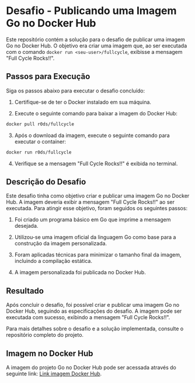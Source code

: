 # Desafio - Publicando uma Imagem Go no Docker Hub

Este repositório contém a solução para o desafio de publicar uma imagem Go no Docker Hub. O objetivo era criar uma imagem que, ao ser executada com o comando `docker run <seu-user>/fullcycle`, exibisse a mensagem "Full Cycle Rocks!!".

## Passos para Execução

Siga os passos abaixo para executar o desafio concluído:

1. Certifique-se de ter o Docker instalado em sua máquina.

2. Execute o seguinte comando para baixar a imagem do Docker Hub:

```bash
docker pull r0ds/fullcycle
```

3. Após o download da imagem, execute o seguinte comando para executar o container:

```bash
docker run r0ds/fullcycle
```

4. Verifique se a mensagem "Full Cycle Rocks!!" é exibida no terminal.

## Descrição do Desafio

Este desafio tinha como objetivo criar e publicar uma imagem Go no Docker Hub. A imagem deveria exibir a mensagem "Full Cycle Rocks!!" ao ser executada. Para atingir esse objetivo, foram seguidos os seguintes passos:

1. Foi criado um programa básico em Go que imprime a mensagem desejada.

2. Utilizou-se uma imagem oficial da linguagem Go como base para a construção da imagem personalizada.

3. Foram aplicadas técnicas para minimizar o tamanho final da imagem, incluindo a compilação estática.

4. A imagem personalizada foi publicada no Docker Hub.

## Resultado

Após concluir o desafio, foi possível criar e publicar uma imagem Go no Docker Hub, seguindo as especificações do desafio. A imagem pode ser executada com sucesso, exibindo a mensagem "Full Cycle Rocks!!".

Para mais detalhes sobre o desafio e a solução implementada, consulte o repositório completo do projeto.

## Imagem no Docker Hub

A imagem do projeto Go no Docker Hub pode ser acessada através do seguinte link: [Link imagem Docker Hub](https://hub.docker.com/r/r0ds/fullcycle).
